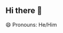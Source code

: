 ## Hi there 👋
😄 Pronouns: He/Him

<!--
**Ashiish-23/Ashiish-23** is a ✨ _special_ ✨ repository because its `README.md` (this file) appears on your GitHub profile.

Here are some ideas to get you started:

-  ...
- 🌱 I’m currently learning ...
- 👯 I’m looking to collaborate on ...
- 🤔 I’m looking for help with ...
- 💬 Ask me about ...
- 📫 How to reach me: ...
-  ...
- ⚡ Fun fact: ...
-->
